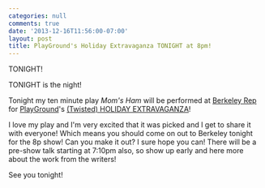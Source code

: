 ```yaml
---
categories: null
comments: true
date: '2013-12-16T11:56:00-07:00'
layout: post
title: PlayGround's Holiday Extravaganza TONIGHT at 8pm!
---
```


TONIGHT! 

TONIGHT is the night!

Tonight my ten minute play *Mom's Ham* will be performed at [Berkeley Rep](http://www.berkeleyrep.org/) for [PlayGround](http://www.playground-sf.org/)'s [(Twisted) HOLIDAY EXTRAVAGANZA](https://www.facebook.com/events/520778374687311/?ref=br_tf)!

I love my play and I'm very excited that it was picked and I get to share it with everyone! Which means you should come on out to Berkeley tonight for the 8p show! Can you make it out? I sure hope you can! There will be a pre-show talk starting at 7:10pm also, so show up early and here more about the work from the writers! 

See you tonight!